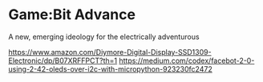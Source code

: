 # Game:Bit Advance
A new, emerging ideology for the electrically adventurous

https://www.amazon.com/Diymore-Digital-Display-SSD1309-Electronic/dp/B07XRFFPCT?th=1
https://medium.com/codex/facebot-2-0-using-2-42-oleds-over-i2c-with-micropython-923230fc2472
